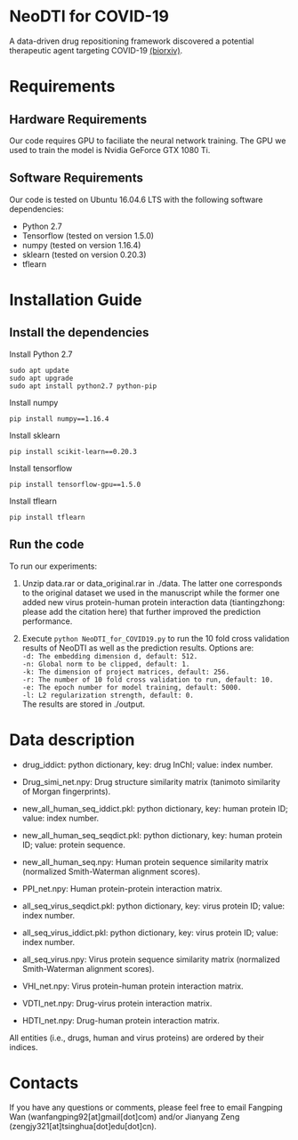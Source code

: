# NeoDTI for COVID-19
A data-driven drug repositioning framework discovered a potential therapeutic agent targeting COVID-19
 [(biorxiv)](https://www.biorxiv.org/content/10.1101/2020.03.11.986836v1.abstract).


# Requirements
## Hardware Requirements
Our code requires GPU to faciliate the neural network training. The GPU we used to train the model is Nvidia GeForce GTX 1080 Ti.

## Software Requirements
Our code is tested on Ubuntu 16.04.6 LTS with the following software dependencies:
* Python 2.7 
* Tensorflow (tested on version 1.5.0)
* numpy (tested on version 1.16.4)
* sklearn (tested on version 0.20.3)
* tflearn

# Installation Guide
## Install the dependencies
Install Python 2.7
```
sudo apt update
sudo apt upgrade
sudo apt install python2.7 python-pip
 ```
Install numpy
```
pip install numpy==1.16.4
 ```
Install sklearn
```
pip install scikit-learn==0.20.3
```
Install tensorflow
```
pip install tensorflow-gpu==1.5.0
 ```
Install tflearn
```
pip install tflearn
```

## Run the code
To run our experiments:
1. Unzip data.rar or data_original.rar in ./data. The latter one corresponds to the original dataset we used in the manuscript while the former one added new virus protein-human protein interaction data (tiantingzhong: please add the citation here) that further improved the prediction performance. 

2. Execute <code>python NeoDTI_for_COVID19.py</code> to run the 10 fold cross validation results of NeoDTI as well as the prediction results. Options are:  
`-d: The embedding dimension d, default: 512.`  
`-n: Global norm to be clipped, default: 1.`  
`-k: The dimension of project matrices, default: 256.`  
`-r: The number of 10 fold cross validation to run, default: 10.`  
`-e: The epoch number for model training, default: 5000.`  
`-l: L2 regularization strength, default: 0.`  
The results are stored in ./output.

# Data description
* drug_iddict: python dictionary, key: drug InChI; value: index number.
* Drug_simi_net.npy: Drug structure similarity matrix (tanimoto similarity of Morgan fingerprints).
* new_all_human_seq_iddict.pkl: python dictionary, key: human protein ID; value: index number.
* new_all_human_seq_seqdict.pkl: python dictionary, key: human protein ID; value: protein sequence.
* new_all_human_seq.npy: Human protein sequence similarity matrix (normalized Smith-Waterman alignment scores).
* PPI_net.npy: Human protein-protein interaction matrix.

* all_seq_virus_seqdict.pkl: python dictionary, key: virus protein ID; value: index number.
* all_seq_virus_iddict.pkl: python dictionary, key: virus protein ID; value: index number.
* all_seq_virus.npy: Virus protein sequence similarity matrix (normalized Smith-Waterman alignment scores).

* VHI_net.npy: Virus protein-human protein interaction matrix.
* VDTI_net.npy: Drug-virus protein interaction matrix.
* HDTI_net.npy: Drug-human protein interaction matrix.

All entities (i.e., drugs, human and virus proteins) are ordered by their indices. 



# Contacts
If you have any questions or comments, please feel free to email Fangping Wan (wanfangping92[at]gmail[dot]com) and/or Jianyang Zeng (zengjy321[at]tsinghua[dot]edu[dot]cn).

